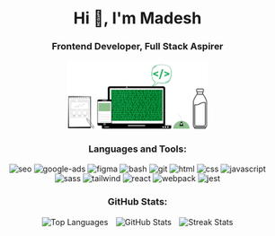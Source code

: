 <h1 align="center">Hi 👋, I'm Madesh</h1>
<h3 align="center">Frontend Developer, Full Stack Aspirer</h3>

<p align="center">
  <img src="./profile-image.png" alt="profile-image" width="250" style="height: auto;" />
</p>

<h3 align="center">Languages and Tools:</h3>
<p align="center">
  <img width="48" height="48" src="https://img.icons8.com/external-flaticons-lineal-color-flat-icons/64/external-seo-influencer-marketing-flaticons-lineal-color-flat-icons-4.png" alt="seo"/>
  <img width="48" height="48" src="https://img.icons8.com/color/48/google-ads.png" alt="google-ads"/>
  <img width="48" height="48" src="https://img.icons8.com/color/48/figma--v1.png" alt="figma"/>
  <img width="48" height="48" src="https://img.icons8.com/fluency/48/bash.png" alt="bash"/>
  <img width="48" height="48" src="https://img.icons8.com/color/48/git.png" alt="git"/>
  <img width="48" height="48" src="https://img.icons8.com/color/48/html-5--v1.png" alt="html"/>
  <img width="48" height="48" src="https://img.icons8.com/color/48/css3.png" alt="css"/>
  <img width="48" height="48" src="https://img.icons8.com/fluency/48/javascript.png" alt="javascript"/>
  <img width="48" height="48" src="https://img.icons8.com/color/48/sass.png" alt="sass"/>
  <img width="48" height="48" src="https://img.icons8.com/color/48/tailwind_css.png" alt="tailwind"/>
  <img width="48" height="48" src="https://img.icons8.com/external-tal-revivo-color-tal-revivo/48/external-react-a-javascript-library-for-building-user-interfaces-logo-color-tal-revivo.png" alt="react"/>
  <img width="48" height="48" src="https://img.icons8.com/color/48/webpack.png" alt="webpack"/>
  <img width="48" height="48" src="https://img.icons8.com/external-tal-revivo-filled-tal-revivo/48/external-jest-can-collect-code-coverage-information-from-entire-projects-logo-filled-tal-revivo.png" alt="jest"/>  
</p>

<h3 align="center">GitHub Stats:</h3>
<p align="center">
  <img align="center" src="https://github-readme-stats.vercel.app/api/top-langs?username=madesh02104&show_icons=true&locale=en&layout=compact" alt="Top Languages" style="margin-right: 10px;" />
  <img align="center" src="https://github-readme-stats.vercel.app/api?username=madesh02104&show_icons=true&locale=en" alt="GitHub Stats" style="margin-right: 10px;" />
  <img align="center" src="https://github-readme-streak-stats.herokuapp.com/?user=madesh02104" alt="Streak Stats" />
</p>
